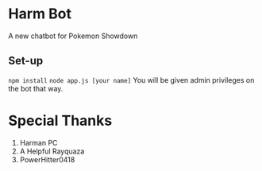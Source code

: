 # Harm Bot
A new chatbot for Pokemon Showdown

Set-up
------
``npm install``
``node app.js [your name]``
You will be given admin privileges on the bot that way.

# Special Thanks

1) Harman PC
2) A Helpful Rayquaza
3) PowerHitter0418
